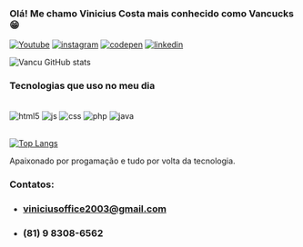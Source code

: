 ### Olá! Me chamo Vinicius Costa mais conhecido como Vancucks  😁


[![Youtube](https://img.shields.io/badge/YouTube-FF0000?style=for-the-badge&logo=youtube&logoColor=white)](https://www.youtube.com/@vancucks1649)
[![instagram](https://img.shields.io/badge/Instagram-E4405F?style=for-the-badge&logo=instagram&logoColor=white)](https://www.instagram.com/vancucks/)
[![codepen](https://img.shields.io/badge/Codepen-000000?style=for-the-badge&logo=codepen&logoColor=white)](https://codepen.io/vancucks)
[![linkedin](https://img.shields.io/badge/LinkedIn-0077B5?style=for-the-badge&logo=linkedin&logoColor=white)](https://www.linkedin.com/in/vin%C3%ADcius-costa-albuquerque-84a039211/)

![Vancu GitHub stats](https://github-readme-stats.vercel.app/api?username=Vancucks&show_icons=true&theme=merko)

### Tecnologias que uso no meu dia
<div style="display: inline_block"><br/>
    <img align="center" alt="html5" src="https://img.shields.io/badge/HTML5-E34F26?style=for-the-badge&logo=html5&logoColor=white">
    <img align="center" alt="js" src="https://img.shields.io/badge/JavaScript-F7DF1E?style=for-the-badge&logo=javascript&logoColor=black">
    <img align="center" alt="css" src="https://img.shields.io/badge/CSS3-1572B6?style=for-the-badge&logo=css3&logoColor=white">
    <img align="center" alt="php" src="https://img.shields.io/badge/PHP-777BB4?style=for-the-badge&logo=php&logoColor=white">
    <img align="center" alt="java" src="https://img.shields.io/badge/Java-ED8B00?style=for-the-badge&logo=openjdk&logoColor=white">
</div>
<br>

[![Top Langs](https://github-readme-stats.vercel.app/api/top-langs/?username=Vancucks&layout=donut)](https://github.com/Vancucks/github-readme-stats)

Apaixonado por progamação e tudo por volta da tecnologia.

### Contatos:
- ### viniciusoffice2003@gmail.com </br>
- ### (81) 9 8308-6562
